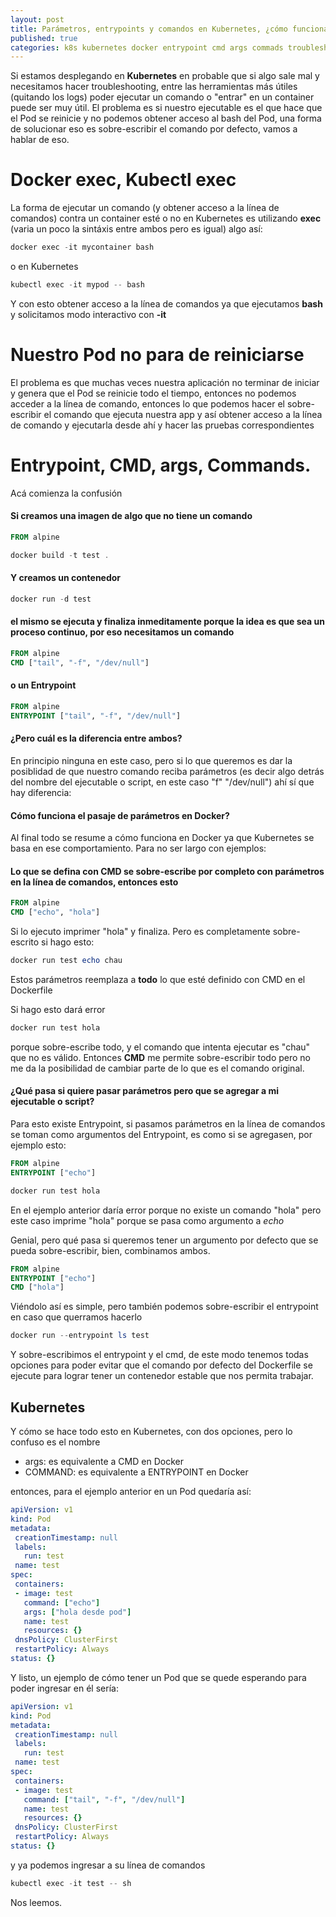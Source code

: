 ```yaml
---
layout: post
title: Parámetros, entrypoints y comandos en Kubernetes, ¿cómo funcionan?
published: true
categories: k8s kubernetes docker entrypoint cmd args commads troubleshooting
---
```


Si estamos desplegando en **Kubernetes** en probable que si algo sale mal y necesitamos hacer troubleshooting, entre las herramientas más útiles (quitando los logs) poder ejecutar un comando o "entrar" en un container puede ser muy útil. El problema es si nuestro ejecutable es el que hace que el Pod se reinicie y no podemos obtener acceso al bash del Pod, una forma de solucionar eso es sobre-escribir el comando por defecto, vamos a hablar de eso.


# Docker exec, Kubectl exec
La forma de ejecutar un comando (y obtener acceso a la línea de comandos) contra un container esté o no en Kubernetes es utilizando **exec** (varia un poco la sintáxis entre ambos pero es igual) algo así:

``` powershell
docker exec -it mycontainer bash
```

o en Kubernetes

``` powershell
kubectl exec -it mypod -- bash
```

Y con esto obtener acceso a la línea de comandos ya que ejecutamos **bash** y solicitamos modo interactivo con __-it__

# Nuestro Pod no para de reiniciarse
El problema es que muchas veces nuestra aplicación no terminar de iniciar y genera que el Pod se reinicie todo el tiempo, entonces no podemos acceder a la línea de comando, entonces lo que podemos hacer el sobre-escribir el comando que ejecuta nuestra app y así obtener acceso a la línea de comando y ejecutarla desde ahí y hacer las pruebas correspondientes

# Entrypoint, CMD, args, Commands.

Acá comienza la confusión

#### Si creamos una imagen de algo que no tiene un comando
``` dockerfile
FROM alpine
```

``` powershell
docker build -t test .
```

#### Y creamos un contenedor

``` powershell
docker run -d test
```
#### el mismo se ejecuta y finaliza inmeditamente porque la idea es que sea un proceso continuo, por eso necesitamos un comando


``` dockerfile
FROM alpine
CMD ["tail", "-f", "/dev/null"]
```

#### o un Entrypoint

``` dockerfile
FROM alpine
ENTRYPOINT ["tail", "-f", "/dev/null"]
```
#### ¿Pero cuál es la diferencia entre ambos?
En principio ninguna en este caso, pero si lo que queremos es dar la posiblidad de que nuestro comando reciba parámetros (es decir algo detrás del nombre del ejecutable o script, en este caso "f" "/dev/null") ahí sí que hay diferencia:

#### Cómo funciona el pasaje de parámetros en Docker?
Al final todo se resume a cómo funciona en Docker ya que Kubernetes se basa en ese comportamiento.
Para no ser largo con ejemplos:

#### Lo que se defina con CMD se sobre-escribe por completo con parámetros en la línea de comandos, entonces esto

``` dockerfile
FROM alpine
CMD ["echo", "hola"]
```

Si lo ejecuto imprimer "hola" y finaliza. Pero es completamente sobre-escrito si hago esto:

``` powershell
docker run test echo chau
```
Estos parámetros reemplaza a **todo** lo que esté definido con CMD en el Dockerfile

Si hago esto dará error

``` powershell
docker run test hola
```

porque sobre-escribe todo, y el comando que intenta ejecutar es "chau" que no es válido. Entonces **CMD** me permite sobre-escribir todo pero no me da la posibilidad de cambiar parte de lo que es el comando original.

#### ¿Qué pasa si quiere pasar parámetros pero que se agregar a mi ejecutable o script?

Para esto existe Entrypoint, si pasamos parámetros en la línea de comandos se toman como argumentos del Entrypoint, es como si se agregasen, por ejemplo esto:

``` dockerfile
FROM alpine
ENTRYPOINT ["echo"]
```

``` powershell
docker run test hola
```

En el ejemplo anterior daría error porque no existe un comando "hola" pero este caso imprime "hola" porque se pasa como argumento a _echo_

Genial, pero qué pasa si queremos tener un argumento por defecto que se pueda sobre-escribir, bien, combinamos ambos.

``` dockerfile
FROM alpine
ENTRYPOINT ["echo"]
CMD ["hola"]
```

Viéndolo así es simple, pero también podemos sobre-escribir el entrypoint en caso que querramos hacerlo

``` powershell
docker run --entrypoint ls test
```
Y sobre-escribimos el entrypoint y el cmd, de este modo tenemos todas opciones para poder evitar que el comando por defecto del Dockerfile se ejecute para lograr tener un contenedor estable que nos permita trabajar.

## Kubernetes
Y cómo se hace todo esto en Kubernetes, con dos opciones, pero lo confuso es el nombre

 - args: es equivalente a CMD en Docker
 - COMMAND: es equivalente a ENTRYPOINT en Docker

 entonces, para el ejemplo anterior en un Pod quedaría así:

 ``` yaml
 apiVersion: v1
kind: Pod
metadata:
  creationTimestamp: null
  labels:
    run: test
  name: test
spec:
  containers:
  - image: test
    command: ["echo"]
    args: ["hola desde pod"]
    name: test
    resources: {}
  dnsPolicy: ClusterFirst
  restartPolicy: Always
status: {}
 ```
 Y listo, un ejemplo de cómo tener un Pod que se quede esperando para poder ingresar en él sería:

 ``` yaml
 apiVersion: v1
kind: Pod
metadata:
  creationTimestamp: null
  labels:
    run: test
  name: test
spec:
  containers:
  - image: test
    command: ["tail", "-f", "/dev/null"]
    name: test
    resources: {}
  dnsPolicy: ClusterFirst
  restartPolicy: Always
status: {}
 ```

 y ya podemos ingresar a su línea de comandos 

 ``` powershell
 kubectl exec -it test -- sh
 ```

 Nos leemos.

